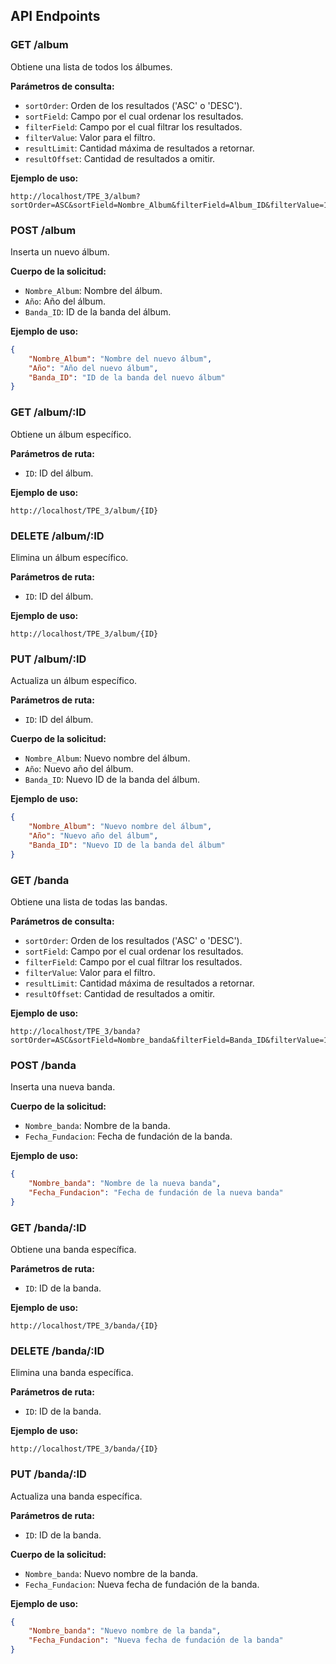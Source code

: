 ## API Endpoints

### GET /album

Obtiene una lista de todos los álbumes.

**Parámetros de consulta:**

- `sortOrder`: Orden de los resultados ('ASC' o 'DESC').
- `sortField`: Campo por el cual ordenar los resultados.
- `filterField`: Campo por el cual filtrar los resultados.
- `filterValue`: Valor para el filtro.
- `resultLimit`: Cantidad máxima de resultados a retornar.
- `resultOffset`: Cantidad de resultados a omitir.

**Ejemplo de uso:**

```
http://localhost/TPE_3/album?sortOrder=ASC&sortField=Nombre_Album&filterField=Album_ID&filterValue=1&resultLimit=10&resultOffset=0
```

### POST /album

Inserta un nuevo álbum.

**Cuerpo de la solicitud:**

- `Nombre_Album`: Nombre del álbum.
- `Año`: Año del álbum.
- `Banda_ID`: ID de la banda del álbum.

**Ejemplo de uso:**

```json
{
    "Nombre_Album": "Nombre del nuevo álbum",
    "Año": "Año del nuevo álbum",
    "Banda_ID": "ID de la banda del nuevo álbum"
}
```

### GET /album/:ID

Obtiene un álbum específico.

**Parámetros de ruta:**

- `ID`: ID del álbum.

**Ejemplo de uso:**

```
http://localhost/TPE_3/album/{ID}
```

### DELETE /album/:ID

Elimina un álbum específico.

**Parámetros de ruta:**

- `ID`: ID del álbum.

**Ejemplo de uso:**

```
http://localhost/TPE_3/album/{ID}
```

### PUT /album/:ID

Actualiza un álbum específico.

**Parámetros de ruta:**

- `ID`: ID del álbum.

**Cuerpo de la solicitud:**

- `Nombre_Album`: Nuevo nombre del álbum.
- `Año`: Nuevo año del álbum.
- `Banda_ID`: Nuevo ID de la banda del álbum.

**Ejemplo de uso:**

```json
{
    "Nombre_Album": "Nuevo nombre del álbum",
    "Año": "Nuevo año del álbum",
    "Banda_ID": "Nuevo ID de la banda del álbum"
}
```
### GET /banda

Obtiene una lista de todas las bandas.

**Parámetros de consulta:**

- `sortOrder`: Orden de los resultados ('ASC' o 'DESC').
- `sortField`: Campo por el cual ordenar los resultados.
- `filterField`: Campo por el cual filtrar los resultados.
- `filterValue`: Valor para el filtro.
- `resultLimit`: Cantidad máxima de resultados a retornar.
- `resultOffset`: Cantidad de resultados a omitir.

**Ejemplo de uso:**

```
http://localhost/TPE_3/banda?sortOrder=ASC&sortField=Nombre_banda&filterField=Banda_ID&filterValue=1&resultLimit=10&resultOffset=0
```

### POST /banda

Inserta una nueva banda.

**Cuerpo de la solicitud:**

- `Nombre_banda`: Nombre de la banda.
- `Fecha_Fundacion`: Fecha de fundación de la banda.

**Ejemplo de uso:**

```json
{
    "Nombre_banda": "Nombre de la nueva banda",
    "Fecha_Fundacion": "Fecha de fundación de la nueva banda"
}
```

### GET /banda/:ID

Obtiene una banda específica.

**Parámetros de ruta:**

- `ID`: ID de la banda.

**Ejemplo de uso:**

```
http://localhost/TPE_3/banda/{ID}
```

### DELETE /banda/:ID

Elimina una banda específica.

**Parámetros de ruta:**

- `ID`: ID de la banda.

**Ejemplo de uso:**

```
http://localhost/TPE_3/banda/{ID}
```

### PUT /banda/:ID

Actualiza una banda específica.

**Parámetros de ruta:**

- `ID`: ID de la banda.

**Cuerpo de la solicitud:**

- `Nombre_banda`: Nuevo nombre de la banda.
- `Fecha_Fundacion`: Nueva fecha de fundación de la banda.

**Ejemplo de uso:**

```json
{
    "Nombre_banda": "Nuevo nombre de la banda",
    "Fecha_Fundacion": "Nueva fecha de fundación de la banda"
}
```
